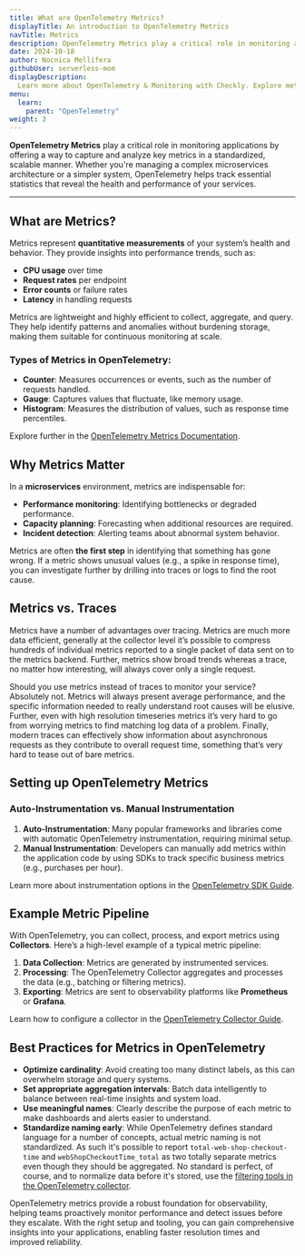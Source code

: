 ```yaml
---
title: What are OpenTelemetry Metrics?
displayTitle: An introduction to OpenTelemetry Metrics
navTitle: Metrics
description: OpenTelemetry Metrics play a critical role in monitoring applications by offering a way to capture and analyze key metrics in a standardized, scalable manner. Whether you're managing a complex microservices architecture or a simpler system, OpenTelemetry helps track essential statistics that reveal the health and performance of your services.
date: 2024-10-18
author: Nocnica Mellifera
githubUser: serverless-mom
displayDescription: 
  Learn more about OpenTelemetry & Monitoring with Checkly. Explore metrics, one of the three pillars of observability.
menu:
  learn:
    parent: "OpenTelemetry"
weight: 3
---
```

**OpenTelemetry Metrics** play a critical role in monitoring applications by offering a way to capture and analyze key metrics in a standardized, scalable manner. Whether you're managing a complex microservices architecture or a simpler system, OpenTelemetry helps track essential statistics that reveal the health and performance of your services.

---

## What are Metrics?

Metrics represent **quantitative measurements** of your system’s health and behavior. They provide insights into performance trends, such as:

- **CPU usage** over time
- **Request rates** per endpoint
- **Error counts** or failure rates
- **Latency** in handling requests

Metrics are lightweight and highly efficient to collect, aggregate, and query. They help identify patterns and anomalies without burdening storage, making them suitable for continuous monitoring at scale.

### Types of Metrics in OpenTelemetry:

- **Counter**: Measures occurrences or events, such as the number of requests handled.
- **Gauge**: Captures values that fluctuate, like memory usage.
- **Histogram**: Measures the distribution of values, such as response time percentiles.

Explore further in the [OpenTelemetry Metrics Documentation](https://opentelemetry.io/docs/concepts/signals/metrics/).


## Why Metrics Matter

In a **microservices** environment, metrics are indispensable for:

- **Performance monitoring**: Identifying bottlenecks or degraded performance.
- **Capacity planning**: Forecasting when additional resources are required.
- **Incident detection**: Alerting teams about abnormal system behavior.

Metrics are often **the first step** in identifying that something has gone wrong. If a metric shows unusual values (e.g., a spike in response time), you can investigate further by drilling into traces or logs to find the root cause.

## Metrics vs. Traces

Metrics have a number of advantages over tracing. Metrics are much more data efficient, generally at the collector level it’s possible to compress hundreds of individual metrics reported to a single packet of data sent on to the metrics backend. Further, metrics show broad trends whereas a trace, no matter how interesting, will always cover only a single request.

Should you use metrics instead of traces to monitor your service? Absolutely not. Metrics will always present average performance, and the specific information needed to really understand root causes will be elusive. Further, even with high resolution timeseries metrics it’s very hard to go from worrying metrics to find matching log data of a problem. Finally, modern traces can effectively show information about asynchronous requests as they contribute to overall request time, something that’s very hard to tease out of bare metrics.

## Setting up OpenTelemetry Metrics

### Auto-Instrumentation vs. Manual Instrumentation

1. **Auto-Instrumentation**: Many popular frameworks and libraries come with automatic OpenTelemetry instrumentation, requiring minimal setup.
2. **Manual Instrumentation**: Developers can manually add metrics within the application code by using SDKs to track specific business metrics (e.g., purchases per hour).

Learn more about instrumentation options in the [OpenTelemetry SDK Guide](https://opentelemetry.io/docs/instrumentation/).

## Example Metric Pipeline

With OpenTelemetry, you can collect, process, and export metrics using **Collectors**. Here’s a high-level example of a typical metric pipeline:

1. **Data Collection**: Metrics are generated by instrumented services.
2. **Processing**: The OpenTelemetry Collector aggregates and processes the data (e.g., batching or filtering metrics).
3. **Exporting**: Metrics are sent to observability platforms like **Prometheus** or **Grafana**.

Learn how to configure a collector in the [OpenTelemetry Collector Guide](/learn/opentelemetry/what-is-the-otel-collector/).



## Best Practices for Metrics in OpenTelemetry

- **Optimize cardinality**: Avoid creating too many distinct labels, as this can overwhelm storage and query systems.
- **Set appropriate aggregation intervals**: Batch data intelligently to balance between real-time insights and system load.
- **Use meaningful names**: Clearly describe the purpose of each metric to make dashboards and alerts easier to understand.
- **Standardize naming early**: While OpenTelemetry defines standard language for a number of concepts, actual metric naming is not standardized. As such it's possible to report `total-web-shop-checkout-time` and `webShopCheckoutTime_total` as two totally separate metrics even though they should be aggregated. No standard is perfect, of course, and to normalize data before it's stored, use the [filtering tools in the OpenTelemetry collector](/learn/opentelemetry/otel-filtering/).


OpenTelemetry metrics provide a robust foundation for observability, helping teams proactively monitor performance and detect issues before they escalate. With the right setup and tooling, you can gain comprehensive insights into your applications, enabling faster resolution times and improved reliability.
